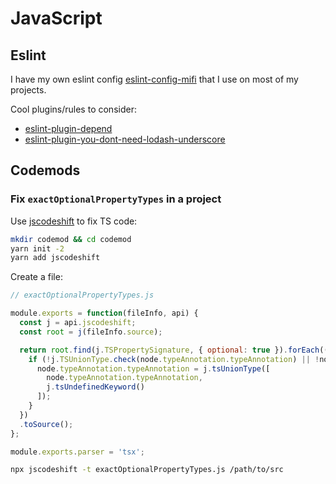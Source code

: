 # JavaScript

## Eslint

I have my own eslint config [eslint-config-mifi](https://github.com/mifi/eslint-config-mifi) that I use on most of my projects.

Cool plugins/rules to consider:
- [eslint-plugin-depend](https://github.com/es-tooling/eslint-plugin-depend)
- [eslint-plugin-you-dont-need-lodash-underscore](https://github.com/you-dont-need/You-Dont-Need-Lodash-Underscore)

## Codemods

### Fix `exactOptionalPropertyTypes` in a project

Use [jscodeshift](https://github.com/facebook/jscodeshift) to fix TS code:

```bash
mkdir codemod && cd codemod
yarn init -2
yarn add jscodeshift
```

Create a file:
```js
// exactOptionalPropertyTypes.js

module.exports = function(fileInfo, api) {
  const j = api.jscodeshift;
  const root = j(fileInfo.source);

  return root.find(j.TSPropertySignature, { optional: true }).forEach(({ node }) => {
    if (!j.TSUnionType.check(node.typeAnnotation.typeAnnotation) || !node.typeAnnotation.typeAnnotation.types.some(t => t.type === 'TSUndefinedKeyword')) {
      node.typeAnnotation.typeAnnotation = j.tsUnionType([
        node.typeAnnotation.typeAnnotation,
        j.tsUndefinedKeyword()
      ]);
    }
  })
  .toSource();
};

module.exports.parser = 'tsx';
```

```bash
npx jscodeshift -t exactOptionalPropertyTypes.js /path/to/src
```
